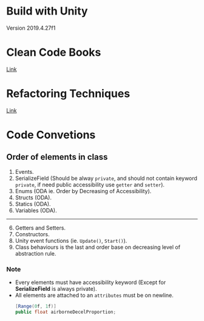 # Build with Unity
Version 2019.4.27f1

# Clean Code Books
[Link](https://github.com/gameoflord012/ANTs1/blob/main/CleanCodeConventions.md)

# Refactoring Techniques
[Link](https://github.com/gameoflord012/ANTs1/blob/main/RefactoringTechniques.md)

# Code Convetions
## Order of elements in class
1. Events.
2. SerializeField (Should be alway `private`, and should not contain keyword `private`, if need public accessibility use `getter` and `setter`).
3. Enums (ODA ie. Order by Decreasing of Accessibility).
4. Structs (ODA).
5. Statics (ODA).
6. Variables (ODA).
---
6. Getters and Setters.
7. Constructors.
8. Unity event functions (ie. `Update()`, `Start()`).
9. Class behaviours is the last and order base on decreasing level of abstraction rule.

### Note
- Every elements must have accessibility keyword (Except for **SerializeField** is always private).
- All elements are attached to an `attributes` must be on newline.
  ```c#
  [Range(0f, 1f)] 
  public float airborneDecelProportion;
  ```
